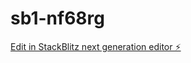 # sb1-nf68rg

[Edit in StackBlitz next generation editor ⚡️](https://stackblitz.com/~/github.com/kharloss/sb1-nf68rg)
